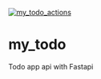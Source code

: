 [![my_todo_actions](https://github.com/Bee0933/my_todo/actions/workflows/todo.yml/badge.svg)](https://github.com/Bee0933/my_todo/actions/workflows/todo.yml)

# my_todo
Todo app api with Fastapi 
